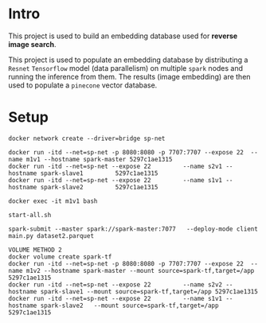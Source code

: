 # Intro
This project is used to build an embedding database used for **reverse image search**. 

This project is used to populate an embedding database by distributing a `Resnet` `Tensorflow` model (data parallelism) on multiple `spark` nodes and running the inference from them.
The results (image embedding) are then used to populate a `pinecone` vector database.

# Setup 
```
docker network create --driver=bridge sp-net

docker run -itd --net=sp-net -p 8080:8080 -p 7707:7707 --expose 22  --name m1v1 --hostname spark-master 5297c1ae1315
docker run -itd --net=sp-net --expose 22         --name s2v1 --hostname spark-slave1         5297c1ae1315
docker run -itd --net=sp-net --expose 22         --name s1v1 --hostname spark-slave2         5297c1ae1315

docker exec -it m1v1 bash

start-all.sh

spark-submit --master spark://spark-master:7077   --deploy-mode client main.py dataset2.parquet

VOLUME METHOD 2
docker volume create spark-tf
docker run -itd --net=sp-net -p 8080:8080 -p 7707:7707 --expose 22  --name m1v2 --hostname spark-master --mount source=spark-tf,target=/app 5297c1ae1315
docker run -itd --net=sp-net --expose 22         --name s2v2 --hostname spark-slave1 --mount source=spark-tf,target=/app 5297c1ae1315                   
docker run -itd --net=sp-net --expose 22         --name s1v1 --hostname spark-slave2   --mount source=spark-tf,target=/app      5297c1ae1315
```
